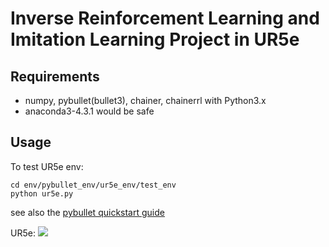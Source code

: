 # Inverse Reinforcement Learning and Imitation Learning Project in UR5e
## Requirements
- numpy, pybullet(bullet3), chainer, chainerrl with Python3.x
- anaconda3-4.3.1 would be safe
## Usage
To test UR5e env:
```
cd env/pybullet_env/ur5e_env/test_env
python ur5e.py
```
see also the [pybullet quickstart guide](https://docs.google.com/document/d/10sXEhzFRSnvFcl3XxNGhnD4N2SedqwdAvK3dsihxVUA/edit#)

UR5e:
<img src="https://github.com/alpha-soliton/IRandILinUR5e/blob/master/env/pybulletenv/ur5e_env/test_env/screenshot_ur5e_testenv.png"/>
